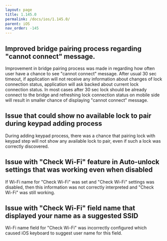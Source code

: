 ```yaml
---
layout: page
title: 1.145.0
permalink: /docs/ios/1.145.0/
parent: iOS
nav_order: -145
---
```


## Improved bridge pairing process regarding "cannot connect" message.
Improvement in bridge pairing process was made in regarding how often user have a chance to see "cannot connect" message. After usual 30 sec timeout, if application will not receive any information about changes of lock connection status, application will ask backed about current lock connection status. In most cases after 30 sec lock should be already connect to the bridge and refreshing lock connection status on mobile side will result in smaller chance of displaying "cannot connect" message.

## Issue that could show no available lock to pair during keypad adding process
During adding keypad process, there was a chance that pairing lock with keypad step will not show any available lock to pair, even if such a lock was correctly discovered.

## Issue with "Check Wi-Fi" feature in Auto-unlock settings that was working even when disabled
If Wi-Fi name for "Check Wi-Fi" was set and "Check Wi-Fi" settings was disabled, then this information was not correctly interpreted and "Check Wi-Fi" was still working.

## Issue with "Check Wi-Fi" field name that displayed your name as a suggested SSID
Wi-Fi name field for "Check Wi-Fi" was incorrectly configured which caused iOS keyboard to suggest user name for this field.